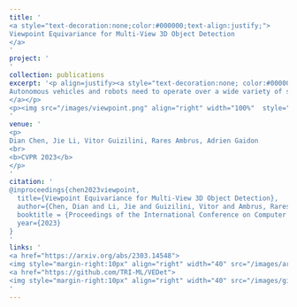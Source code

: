 ```yaml
---
title: '
<a style="text-decoration:none;color:#000000;text-align:justify;"> 
Viewpoint Equivariance for Multi-View 3D Object Detection
</a>
'
project: '
'
collection: publications
excerpt: '<p align=justify><a style="text-decoration:none; color:#000000; align:justify;">
Autonomous vehicles and robots need to operate over a wide variety of scenarios in order to complete tasks efficiently and safely. Multi-camera self-supervised monocular depth estimation from videos is a promising way to reason about the environment, as it generates metrically scaled geometric predictions from visual data without requiring additional sensors. However, most works assume well-calibrated extrinsics to fully leverage this multi-camera setup, even though accurate and efficient calibration is still a challenging problem. In this work, we introduce a novel method for extrinsic calibration that builds upon the principles of self-supervised monocular depth and ego-motion learning. Our proposed curriculum learning strategy uses monocular depth and pose estimators with velocity supervision to estimate extrinsics, and then jointly learns extrinsic calibration along with depth and pose for a set of overlapping cameras rigidly attached to a moving vehicle. Experiments on a benchmark multi-camera dataset (DDAD) demonstrate that our method enables self-calibration in various scenes robustly and efficiently compared to a traditional vision-based pose estimation pipeline. Furthermore, we demonstrate the benefits of extrinsics self-calibration as a way to improve depth prediction via joint optimization. 
</a></p>
<p><img src="/images/viewpoint.png" align="right" width="100%"  style="margin:0 0 20px 0"></p>
'
venue: '
<p>
Dian Chen, Jie Li, Vitor Guizilini, Rares Ambrus, Adrien Gaidon
<br>
<b>CVPR 2023</b>
</p>
'
citation: '
@inproceedings{chen2023viewpoint,
  title={Viewpoint Equivariance for Multi-View 3D Object Detection},
  author={Chen, Dian and Li, Jie and Guizilini, Vitor and Ambrus, Rares and Gaidon, Adrien},
  booktitle = {Proceedings of the International Conference on Computer Vision and Pattern Recognition (CVPR)},
  year={2023}
}
'
links: '
<a href="https://arxiv.org/abs/2303.14548">
<img style="margin-right:10px" align="right" width="40" src="/images/arxiv.png"></a>
<a href="https://github.com/TRI-ML/VEDet">
<img style="margin-right:10px" align="right" width="40" src="/images/github.png"></a>
'
---
```

